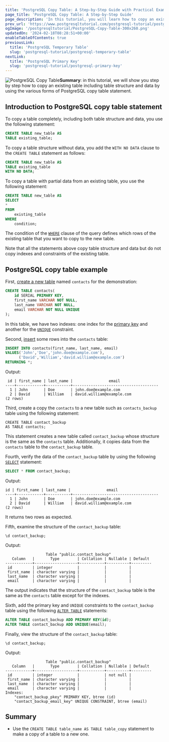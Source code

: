 ```yaml
---
title: 'PostgreSQL Copy Table: A Step-by-Step Guide with Practical Examples'
page_title: 'PostgreSQL Copy Table: A Step-by-Step Guide'
page_description: 'In this tutorial, you will learn how to copy an existing table to a new one using various PostgreSQL copy table statements.'
prev_url: 'https://www.postgresqltutorial.com/postgresql-tutorial/postgresql-copy-table/'
ogImage: '/postgresqltutorial/PostgreSQL-Copy-Table-300x260.png'
updatedOn: '2024-02-18T08:28:51+00:00'
enableTableOfContents: true
previousLink:
  title: 'PostgreSQL Temporary Table'
  slug: 'postgresql-tutorial/postgresql-temporary-table'
nextLink:
  title: 'PostgreSQL Primary Key'
  slug: 'postgresql-tutorial/postgresql-primary-key'
---
```


![PostgreSQL Copy Table](/postgresqltutorial/PostgreSQL-Copy-Table-300x260.png?alignright)**Summary**: in this tutorial, we will show you step by step how to copy an existing table including table structure and data by using the various forms of PostgreSQL copy table statement.

## Introduction to PostgreSQL copy table statement

To copy a table completely, including both table structure and data, you use the following statement:

```sql
CREATE TABLE new_table AS
TABLE existing_table;
```

To copy a table structure without data, you add the `WITH NO DATA` clause to the `CREATE TABLE` statement as follows:

```sql
CREATE TABLE new_table AS
TABLE existing_table
WITH NO DATA;
```

To copy a table with partial data from an existing table, you use the following statement:

```sql
CREATE TABLE new_table AS
SELECT
*
FROM
    existing_table
WHERE
    condition;

```

The condition of the [`WHERE`](postgresql-where) clause of the query defines which rows of the existing table that you want to copy to the new table.

Note that all the statements above copy table structure and data but do not copy indexes and constraints of the existing table.

## PostgreSQL copy table example

First, [create a new table](postgresql-create-table) named `contacts` for the demonstration:

```sql
CREATE TABLE contacts(
    id SERIAL PRIMARY KEY,
    first_name VARCHAR NOT NULL,
    last_name VARCHAR NOT NULL,
    email VARCHAR NOT NULL UNIQUE
);
```

In this table, we have two indexes: one index for the [primary key](postgresql-primary-key) and another for the [`UNIQUE`](postgresql-unique-constraint) constraint.

Second, [insert](postgresql-insert) some rows into the `contacts` table:

```sql
INSERT INTO contacts(first_name, last_name, email)
VALUES('John','Doe','john.doe@example.com'),
      ('David','William','david.william@example.com')
RETURNING *;
```

Output:

```text
 id | first_name | last_name |                email
----+------------+-----------+--------------------------------------
  1 | John       | Doe       | john.doe@example.com
  2 | David      | William   | david.william@example.com
(2 rows)
```

Third, create a copy the `contacts` to a new table such as `contacts_backup` table using the following statement:

```
CREATE TABLE contact_backup
AS TABLE contacts;
```

This statement creates a new table called `contact_backup` whose structure is the same as the `contacts` table. Additionally, it copies data from the `contacts` table to the `contact_backup` table.

Fourth, verify the data of the `contact_backup` table by using the following [`SELECT`](postgresql-select) statement:

```sql
SELECT * FROM contact_backup;
```

Output:

```
id | first_name | last_name |                email
----+------------+-----------+--------------------------------------
  1 | John       | Doe       | john.doe@example.com
  2 | David      | William   | david.william@example.com
(2 rows)
```

It returns two rows as expected.

Fifth, examine the structure of the `contact_backup` table:

```text
\d contact_backup;
```

Output:

```
                  Table "public.contact_backup"
   Column   |       Type        | Collation | Nullable | Default
------------+-------------------+-----------+----------+---------
 id         | integer           |           |          |
 first_name | character varying |           |          |
 last_name  | character varying |           |          |
 email      | character varying |           |          |
```

The output indicates that the structure of the `contact_backup` table is the same as the `contacts` table except for the indexes.

Sixth, add the primary key and `UNIQUE` constraints to the `contact_backup` table using the following [`ALTER TABLE`](postgresql-alter-table) statements:

```sql
ALTER TABLE contact_backup ADD PRIMARY KEY(id);
ALTER TABLE contact_backup ADD UNIQUE(email);
```

Finally, view the structure of the `contact_backup` table:

```text
\d contact_backup;
```

Output:

```
                  Table "public.contact_backup"
   Column   |       Type        | Collation | Nullable | Default
------------+-------------------+-----------+----------+---------
 id         | integer           |           | not null |
 first_name | character varying |           |          |
 last_name  | character varying |           |          |
 email      | character varying |           |          |
Indexes:
    "contact_backup_pkey" PRIMARY KEY, btree (id)
    "contact_backup_email_key" UNIQUE CONSTRAINT, btree (email)
```

## Summary

- Use the `CREATE TABLE table_name AS TABLE table_copy` statement to make a copy of a table to a new one.
